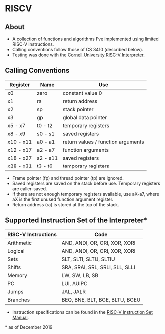 # RISCV
## About
- A collection of functions and algorithms I've implemented using limited RISC-V instructions. 
- Calling conventions follow those of CS 3410 (described below).
- Testing was done with the [Cornell University RISC-V Interpreter](https://www.cs.cornell.edu/courses/cs3410/2019sp/riscv/interpreter/index.html).

## Calling Conventions
| Register  | Name     | Use                                |
|-----------|----------|------------------------------------|
| x0        | zero     | constant value 0                   |
| x1        | ra       | return address                     |
| x2        | sp       | stack pointer                      |
| x3        | gp       | global data pointer                |
| x5 - x7   | t0 - t2  | temporary registers                |
| x8 - x9   | s0 - s1  | saved registers                    |
| x10 - x11 | a0 - a1  | return values / function arguments |
| x12 - x17 | a2 - a7  | function arguments                 |
| x18 - x27 | s2 - s11 | saved registers                    |
| x28 - x31 | t3 - t6  | temporary registers                |

- Frame pointer (fp) and thread pointer (tp) are ignored.
- Saved registers are saved on the stack before use. Temporary registers are caller-saved.
- If there are not enough temporary registers available, use aX-a7, where aX is the first unused function argument register.
- Return address (ra) is stored at the top of the stack.

## Supported Instruction Set of the Interpreter*
| RISC-V Instructions | Code                            |
|---------------------|---------------------------------|
| Arithmetic          | AND, ANDI, OR, ORI, XOR, XORI   |
| Logical             | AND, ANDI, OR, ORI, XOR, XORI   |
| Sets                | SLT, SLTI, SLTU, SLTIU          |
| Shifts              | SRA, SRAI, SRL, SRLI, SLL, SLLI |
| Memory              | LW, SW, LB, SB                  |
| PC                  | LUI, AUIPC                      |
| Jumps               | JAL, JALR                       |
| Branches            | BEQ, BNE, BLT, BGE, BLTU, BGEU  |

- Instruction specifications can be found in the [RISC-V Instruction Set Manual](https://riscv.org/specifications/).

\* as of December 2019
